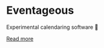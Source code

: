 # Eventageous

Experimental calendaring software 🤘

[Read more](https://eventageous.github.io/eventageous/)

